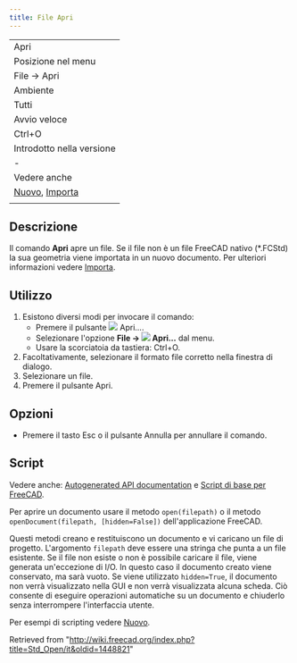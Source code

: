 ```yaml
---
title: File Apri
---
```

|  |
| --- |
| Apri |
| Posizione nel menu |
| File → Apri |
| Ambiente |
| Tutti |
| Avvio veloce |
| Ctrl+O |
| Introdotto nella versione |
| - |
| Vedere anche |
| [Nuovo](/Std_New "Std New"), [Importa](/Std_Import/it "Std Import/it") |
|  |

## Descrizione

Il comando **Apri** apre un file. Se il file non è un file FreeCAD nativo (\*.FCStd) la sua geometria viene importata in un nuovo documento. Per ulteriori informazioni vedere [Importa](/Std_Import/it "Std Import/it").

## Utilizzo

1. Esistono diversi modi per invocare il comando:
   * Premere il pulsante ![](/images/Std_Open.svg) Apri....
   * Selezionare l'opzione **File → ![](/images/Std_Open.svg) Apri...** dal menu.
   * Usare la scorciatoia da tastiera: Ctrl+O.
2. Facoltativamente, selezionare il formato file corretto nella finestra di dialogo.
3. Selezionare un file.
4. Premere il pulsante Apri.

## Opzioni

* Premere il tasto Esc o il pulsante Annulla per annullare il comando.

## Script

Vedere anche: [Autogenerated API documentation](https://freecad.github.io/SourceDoc/) e [Script di base per FreeCAD](/FreeCAD_Scripting_Basics/it "FreeCAD Scripting Basics/it").

Per aprire un documento usare il metodo `open(filepath)` o il metodo `openDocument(filepath, [hidden=False])` dell'applicazione FreeCAD.

Questi metodi creano e restituiscono un documento e vi caricano un file di progetto. L'argomento `filepath` deve essere una stringa che punta a un file esistente. Se il file non esiste o non è possibile caricare il file, viene generata un'eccezione di I/O. In questo caso il documento creato viene conservato, ma sarà vuoto. Se viene utilizzato `hidden=True`, il documento non verrà visualizzato nella GUI e non verrà visualizzata alcuna scheda. Ciò consente di eseguire operazioni automatiche su un documento e chiuderlo senza interrompere l'interfaccia utente.

Per esempi di scripting vedere [Nuovo](/Std_New/it#Scripting "Std New/it").

Retrieved from "<http://wiki.freecad.org/index.php?title=Std_Open/it&oldid=1448821>"
